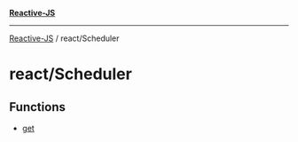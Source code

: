 [**Reactive-JS**](../../README.md)

***

[Reactive-JS](../../README.md) / react/Scheduler

# react/Scheduler

## Functions

- [get](functions/get.md)
